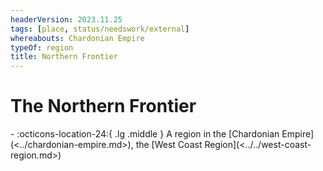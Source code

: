 ```yaml
---
headerVersion: 2023.11.25
tags: [place, status/needswork/external]
whereabouts: Chardonian Empire
typeOf: region
title: Northern Frontier
---
```

# The Northern Frontier
<div class="grid cards ext-narrow-margin ext-one-column" markdown>
-    :octicons-location-24:{ .lg .middle } A region in the [Chardonian Empire](<../chardonian-empire.md>), the [West Coast Region](<../../west-coast-region.md>)  
</div>






